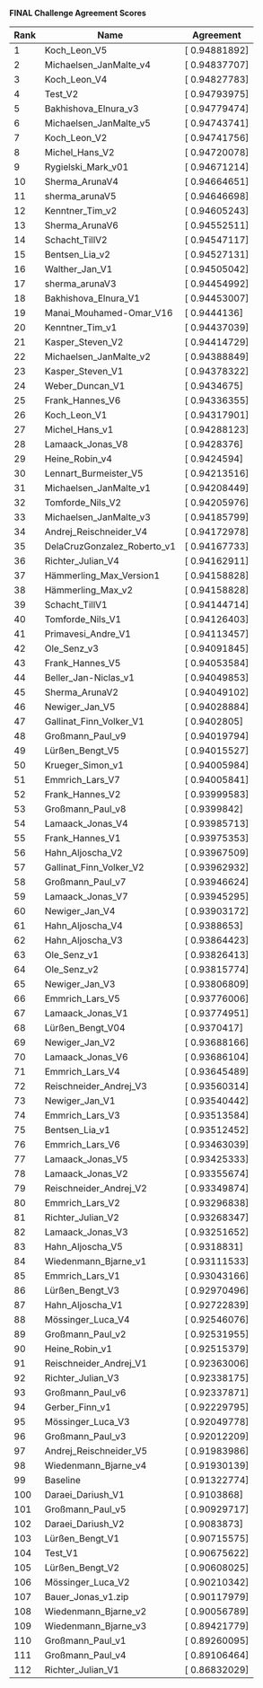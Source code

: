 **FINAL Challenge Agreement Scores**



|Rank|Name|Agreement|
|----|-----|---|
|1|Koch_Leon_V5|[ 0.94881892]|
|2|Michaelsen_JanMalte_v4|[ 0.94837707]|
|3|Koch_Leon_V4|[ 0.94827783]|
|4|Test_V2|[ 0.94793975]|
|5|Bakhishova_Elnura_v3|[ 0.94779474]|
|6|Michaelsen_JanMalte_v5|[ 0.94743741]|
|7|Koch_Leon_V2|[ 0.94741756]|
|8|Michel_Hans_V2|[ 0.94720078]|
|9|Rygielski_Mark_v01|[ 0.94671214]|
|10|Sherma_ArunaV4|[ 0.94664651]|
|11|sherma_arunaV5|[ 0.94646698]|
|12|Kenntner_Tim_v2|[ 0.94605243]|
|13|Sherma_ArunaV6|[ 0.94552511]|
|14|Schacht_TillV2|[ 0.94547117]|
|15|Bentsen_Lia_v2|[ 0.94527131]|
|16|Walther_Jan_V1|[ 0.94505042]|
|17|sherma_arunaV3|[ 0.94454992]|
|18|Bakhishova_Elnura_V1|[ 0.94453007]|
|19|Manai_Mouhamed-Omar_V16|[ 0.9444136]|
|20|Kenntner_Tim_v1|[ 0.94437039]|
|21|Kasper_Steven_V2|[ 0.94414729]|
|22|Michaelsen_JanMalte_v2|[ 0.94388849]|
|23|Kasper_Steven_V1|[ 0.94378322]|
|24|Weber_Duncan_V1|[ 0.9434675]|
|25|Frank_Hannes_V6|[ 0.94336355]|
|26|Koch_Leon_V1|[ 0.94317901]|
|27|Michel_Hans_v1|[ 0.94288123]|
|28|Lamaack_Jonas_V8|[ 0.9428376]|
|29|Heine_Robin_v4|[ 0.9424594]|
|30|Lennart_Burmeister_V5|[ 0.94213516]|
|31|Michaelsen_JanMalte_v1|[ 0.94208449]|
|32|Tomforde_Nils_V2|[ 0.94205976]|
|33|Michaelsen_JanMalte_v3|[ 0.94185799]|
|34|Andrej_Reischneider_V4|[ 0.94172978]|
|35|DelaCruzGonzalez_Roberto_v1|[ 0.94167733]|
|36|Richter_Julian_V4|[ 0.94162911]|
|37|Hämmerling_Max_Version1|[ 0.94158828]|
|38|Hämmerling_Max_v2|[ 0.94158828]|
|39|Schacht_TillV1|[ 0.94144714]|
|40|Tomforde_Nils_V1|[ 0.94126403]|
|41|Primavesi_Andre_V1|[ 0.94113457]|
|42|Ole_Senz_v3|[ 0.94091845]|
|43|Frank_Hannes_V5|[ 0.94053584]|
|44|Beller_Jan-Niclas_v1|[ 0.94049853]|
|45|Sherma_ArunaV2|[ 0.94049102]|
|46|Newiger_Jan_V5|[ 0.94028884]|
|47|Gallinat_Finn_Volker_V1|[ 0.9402805]|
|48|Großmann_Paul_v9|[ 0.94019794]|
|49|Lürßen_Bengt_V5|[ 0.94015527]|
|50|Krueger_Simon_v1|[ 0.94005984]|
|51|Emmrich_Lars_V7|[ 0.94005841]|
|52|Frank_Hannes_V2|[ 0.93999583]|
|53|Großmann_Paul_v8|[ 0.9399842]|
|54|Lamaack_Jonas_V4|[ 0.93985713]|
|55|Frank_Hannes_V1|[ 0.93975353]|
|56|Hahn_Aljoscha_V2|[ 0.93967509]|
|57|Gallinat_Finn_Volker_V2|[ 0.93962932]|
|58|Großmann_Paul_v7|[ 0.93946624]|
|59|Lamaack_Jonas_V7|[ 0.93945295]|
|60|Newiger_Jan_V4|[ 0.93903172]|
|61|Hahn_Aljoscha_V4|[ 0.9388653]|
|62|Hahn_Aljoscha_V3|[ 0.93864423]|
|63|Ole_Senz_v1|[ 0.93826413]|
|64|Ole_Senz_v2|[ 0.93815774]|
|65|Newiger_Jan_V3|[ 0.93806809]|
|66|Emmrich_Lars_V5|[ 0.93776006]|
|67|Lamaack_Jonas_V1|[ 0.93774951]|
|68|Lürßen_Bengt_V04|[ 0.9370417]|
|69|Newiger_Jan_V2|[ 0.93688166]|
|70|Lamaack_Jonas_V6|[ 0.93686104]|
|71|Emmrich_Lars_V4|[ 0.93645489]|
|72|Reischneider_Andrej_V3|[ 0.93560314]|
|73|Newiger_Jan_V1|[ 0.93540442]|
|74|Emmrich_Lars_V3|[ 0.93513584]|
|75|Bentsen_Lia_v1|[ 0.93512452]|
|76|Emmrich_Lars_V6|[ 0.93463039]|
|77|Lamaack_Jonas_V5|[ 0.93425333]|
|78|Lamaack_Jonas_V2|[ 0.93355674]|
|79|Reischneider_Andrej_V2|[ 0.93349874]|
|80|Emmrich_Lars_V2|[ 0.93296838]|
|81|Richter_Julian_V2|[ 0.93268347]|
|82|Lamaack_Jonas_V3|[ 0.93251652]|
|83|Hahn_Aljoscha_V5|[ 0.9318831]|
|84|Wiedenmann_Bjarne_v1|[ 0.93111533]|
|85|Emmrich_Lars_V1|[ 0.93043166]|
|86|Lürßen_Bengt_V3|[ 0.92970496]|
|87|Hahn_Aljoscha_V1|[ 0.92722839]|
|88|Mössinger_Luca_V4|[ 0.92546076]|
|89|Großmann_Paul_v2|[ 0.92531955]|
|90|Heine_Robin_v1|[ 0.92515379]|
|91|Reischneider_Andrej_V1|[ 0.92363006]|
|92|Richter_Julian_V3|[ 0.92338175]|
|93|Großmann_Paul_v6|[ 0.92337871]|
|94|Gerber_Finn_v1|[ 0.92229795]|
|95|Mössinger_Luca_V3|[ 0.92049778]|
|96|Großmann_Paul_v3|[ 0.92012209]|
|97|Andrej_Reischneider_V5|[ 0.91983986]|
|98|Wiedenmann_Bjarne_v4|[ 0.91930139]|
|99|Baseline|[ 0.91322774]|
|100|Daraei_Dariush_V1|[ 0.9103868]|
|101|Großmann_Paul_v5|[ 0.90929717]|
|102|Daraei_Dariush_V2|[ 0.9083873]|
|103|Lürßen_Bengt_V1|[ 0.90715575]|
|104|Test_V1|[ 0.90675622]|
|105|Lürßen_Bengt_V2|[ 0.90608025]|
|106|Mössinger_Luca_V2|[ 0.90210342]|
|107|Bauer_Jonas_v1.zip|[ 0.90117979]|
|108|Wiedenmann_Bjarne_v2|[ 0.90056789]|
|109|Wiedenmann_Bjarne_v3|[ 0.89421779]|
|110|Großmann_Paul_v1|[ 0.89260095]|
|111|Großmann_Paul_v4|[ 0.89106464]|
|112|Richter_Julian_V1|[ 0.86832029]|
